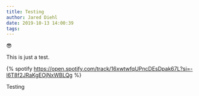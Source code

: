 ```yaml
---
title: Testing
author: Jared Diehl
date: 2019-10-13 14:00:39
tags:
---
```


:sunglasses:

This is just a test.

{% spotify https://open.spotify.com/track/16xwtwfqUPncDEsDpak67L?si=-l6T8f2JRaKgEOjNxWBLQg %}

Testing
